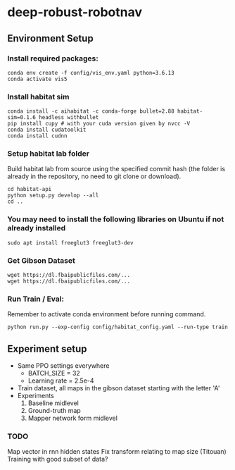# deep-robust-robotnav


## Environment Setup

### Install required packages:
```
conda env create -f config/vis_env.yaml python=3.6.13
conda activate vis5
```

### Install habitat sim
```
conda install -c aihabitat -c conda-forge bullet=2.88 habitat-sim=0.1.6 headless withbullet
pip install cupy # with your cuda version given by nvcc -V
conda install cudatoolkit
conda install cudnn
```

### Setup habitat lab folder

Build habitat lab from source using the specified commit hash (the folder is already in the repository, no need to git clone or download).

```
cd habitat-api
python setup.py develop --all
cd ..
```

### You may need to install the following libraries on Ubuntu if not already installed 

```
sudo apt install freeglut3 freeglut3-dev
```


### Get Gibson Dataset

```
wget https://dl.fbaipublicfiles.com/...
wget https://dl.fbaipublicfiles.com/...
```

### Run Train / Eval:

Remember to activate conda environment before running command.

```
python run.py --exp-config config/habitat_config.yaml --run-type train
```

## Experiment setup 

- Same PPO settings everywhere
    - BATCH_SIZE = 32
    - Learning rate = 2.5e-4
- Train dataset, all maps in the gibson dataset starting with the letter 'A'
- Experiments
    1. Baseline midlevel
    2. Ground-truth map
    3. Mapper network form midlevel



### TODO

Map vector in rnn hidden states
Fix transform relating to map size (Titouan)
Training with good subset of data?